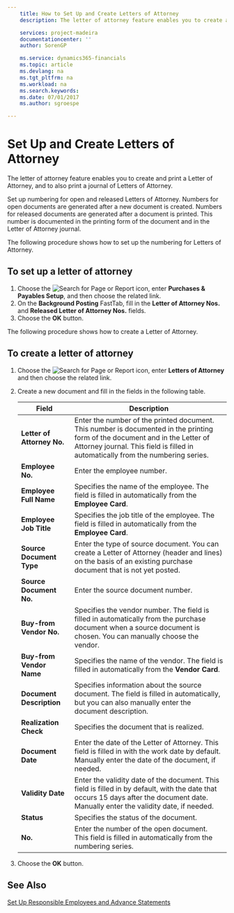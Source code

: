 ```yaml
---
    title: How to Set Up and Create Letters of Attorney
    description: The letter of attorney feature enables you to create and print a Letter of Attorney, and to also print a journal of Letters of Attorney.

    services: project-madeira 
    documentationcenter: ''
    author: SorenGP

    ms.service: dynamics365-financials
    ms.topic: article
    ms.devlang: na
    ms.tgt_pltfrm: na
    ms.workload: na
    ms.search.keywords:
    ms.date: 07/01/2017
    ms.author: sgroespe

---
```

# Set Up and Create Letters of Attorney
The letter of attorney feature enables you to create and print a Letter of Attorney, and to also print a journal of Letters of Attorney.  

Set up numbering for open and released Letters of Attorney. Numbers for open documents are generated after a new document is created. Numbers for released documents are generated after a document is printed. This number is documented in the printing form of the document and in the Letter of Attorney journal.  

The following procedure shows how to set up the numbering for Letters of Attorney.  

## To set up a letter of attorney  

1.  Choose the ![Search for Page or Report](../../media/ui-search/search_small.png "Search for Page or Report icon") icon, enter **Purchases & Payables Setup**, and then choose the related link.  
2.  On the **Background Posting** FastTab, fill in the **Letter of Attorney Nos.** and **Released Letter of Attorney Nos.** fields.  
3.  Choose the **OK** button.  

The following procedure shows how to create a Letter of Attorney.  

## To create a letter of attorney  

1.  Choose the ![Search for Page or Report](../../media/ui-search/search_small.png "Search for Page or Report icon") icon, enter **Letters of Attorney** and then choose the related link.
2. Create a new document and fill in the fields in the following table.  

    |Field|Description|  
    |---------------------------------|---------------------------------------|  
    |**Letter of Attorney No.**|Enter the number of the printed document. This number is documented in the printing form of the document and in the Letter of Attorney journal. This field is filled in automatically from the numbering series.|  
    |**Employee No.**|Enter the employee number.|  
    |**Employee Full Name**|Specifies the name of the employee. The field is filled in automatically from the **Employee Card**.|  
    |**Employee Job Title**|Specifies the job title of the employee. The field is filled in automatically from the **Employee Card**.|  
    |**Source Document Type**|Enter the type of source document. You can create a Letter of Attorney (header and lines) on the basis of an existing purchase document that is not yet posted.|  
    |**Source Document No.**|Enter the source document number.|  
    |**Buy-from Vendor No.**|Specifies the vendor number. The field is filled in automatically from the purchase document when a source document is chosen. You can manually choose the vendor.|  
    |**Buy-from Vendor Name**|Specifies the name of the vendor. The field is filled in automatically from the **Vendor Card**.|  
    |**Document Description**|Specifies information about the source document. The field is filled in automatically, but you can also manually enter the document description.|  
    |**Realization Check**|Specifies the document that is realized.|  
    |**Document Date**|Enter the date of the Letter of Attorney. This field is filled in with the work date by default. Manually enter the date of the document, if needed.|  
    |**Validity Date**|Enter the validity date of the document. This field is filled in by default, with the date that occurs 15 days after the document date. Manually enter the validity date, if needed.|  
    |**Status**|Specifies the status of the document.|  
    |**No.**|Enter the number of the open document. This field is filled in automatically from the numbering series.|  

2.  Choose the **OK** button.  

## See Also  
 [Set Up Responsible Employees and Advance Statements](how-to-set-up-responsible-employees-and-advance-statements.md)
